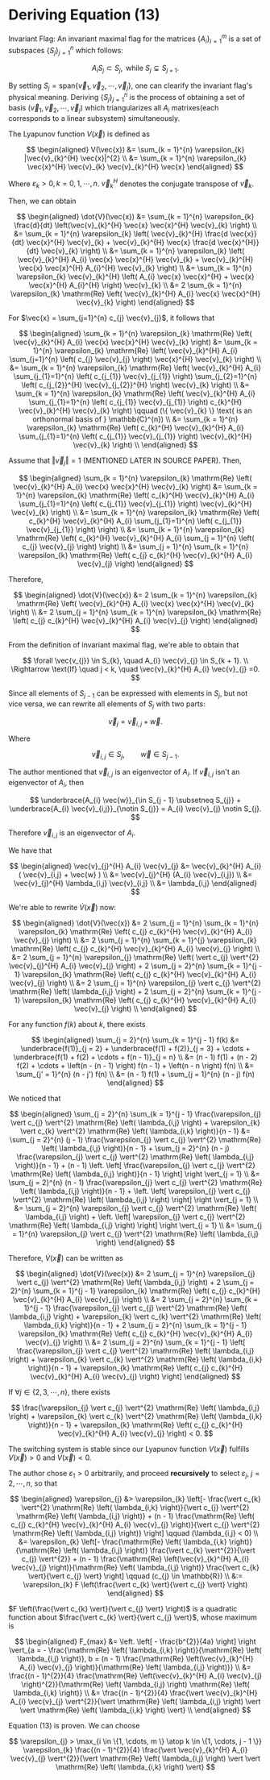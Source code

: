 <!--
 * @Author: CTC 2801320287@qq.com
 * @Date: 2023-07-16 16:27:41
 * @LastEditors: CTC 2801320287@qq.com
 * @LastEditTime: 2023-07-24 17:40:23
 * @Description: 
 * 
 * Copyright (c) 2023 by ${git_name_email}, All Rights Reserved. 
-->
# Deriving Equation (13)

Invariant Flag: An invariant maximal flag for the matrices $\{A_i\}_{i=1}^{m}$ is a set of subspaces $\{ S_{j} \}_{j=1}^{n}$ which follows:

$$
A_{i} S_{j} \subset S_{j}, \text{ while } S_{j} \subsetneq S_{j + 1}.
$$

By setting $S_{j} = \mathrm{span} \{ \vec{v}_{1}, \vec{v}_{2}, \cdots, \vec{v}_{j} \}$, one can clearify the invariant flag's physical meaning. Deriving $\{ S_{j} \}_{j=1}^{n}$ is the process of obtaining a set of basis $(\vec{v}_{1}, \vec{v}_{2}, \cdots, \vec{v}_{j})$ which triangularizes all $A_{i}$ matrixes(each corresponds to a linear subsystem) simultaneously.

The Lyapunov function $V(\vec{x})$ is defined as

$$
\begin{aligned}
    V(\vec{x}) &= \sum_{k = 1}^{n} \varepsilon_{k} |\vec{v}_{k}^{H} \vec{x}|^{2} \\
    &= \sum_{k = 1}^{n} \varepsilon_{k} \vec{x}^{H} \vec{v}_{k} \vec{v}_{k}^{H} \vec{x}
\end{aligned}
$$

Where $\varepsilon_{k}>0,k=0,1,\cdots,n$. $\vec{v}_{k}^{H}$ denotes the conjugate transpose of $\vec{v}_{k}$.

Then, we can obtain

$$
\begin{aligned}
    \dot{V}(\vec{x}) &= \sum_{k = 1}^{n} \varepsilon_{k} \frac{d}{dt} \left(\vec{v}_{k}^{H} \vec{x} \vec{x}^{H} \vec{v}_{k} \right) \\
    &= \sum_{k = 1}^{n} \varepsilon_{k} \left( \vec{v}_{k}^{H} \frac{d \vec{x}}{dt} \vec{x}^{H} \vec{v}_{k} + \vec{v}_{k}^{H} \vec{x} \frac{d \vec{x}^{H}}{dt} \vec{v}_{k} \right) \\
    &= \sum_{k = 1}^{n} \varepsilon_{k} \left( \vec{v}_{k}^{H} A_{i} \vec{x} \vec{x}^{H} \vec{v}_{k} + \vec{v}_{k}^{H} \vec{x} \vec{x}^{H} A_{i}^{H} \vec{v}_{k} \right) \\
    &= \sum_{k = 1}^{n} \varepsilon_{k} \vec{v}_{k}^{H} \left( A_{i} \vec{x} \vec{x}^{H} + \vec{x} \vec{x}^{H} A_{i}^{H} \right) \vec{v}_{k} \\
    &= 2 \sum_{k = 1}^{n} \varepsilon_{k} \mathrm{Re} \left( \vec{v}_{k}^{H} A_{i} \vec{x} \vec{x}^{H} \vec{v}_{k} \right)
\end{aligned}
$$

For $\vec{x} = \sum_{j=1}^{n} c_{j} \vec{v}_{j}$, it follows that

$$
\begin{aligned}
    \sum_{k = 1}^{n} \varepsilon_{k} \mathrm{Re} \left( \vec{v}_{k}^{H} A_{i} \vec{x} \vec{x}^{H} \vec{v}_{k} \right) &= \sum_{k = 1}^{n} \varepsilon_{k} \mathrm{Re} \left( \vec{v}_{k}^{H} A_{i} \sum_{j=1}^{n} \left( c_{j} \vec{v}_{j} \right) \vec{x}^{H} \vec{v}_{k} \right) \\
    &= \sum_{k = 1}^{n} \varepsilon_{k} \mathrm{Re} \left( \vec{v}_{k}^{H} A_{i} \sum_{j_{1}=1}^{n} \left( c_{j_{1}} \vec{v}_{j_{1}} \right) \sum_{j_{2}=1}^{n} \left( c_{j_{2}}^{H} \vec{v}_{j_{2}}^{H} \right) \vec{v}_{k} \right) \\
    &= \sum_{k = 1}^{n} \varepsilon_{k} \mathrm{Re} \left( \vec{v}_{k}^{H} A_{i} \sum_{j_{1}=1}^{n} \left( c_{j_{1}} \vec{v}_{j_{1}} \right) c_{k}^{H} \vec{v}_{k}^{H} \vec{v}_{k} \right) \qquad (\{ \vec{v}_{k} \} \text{ is an orthonormal basis of } \mathbb{C}^{n}) \\
    &= \sum_{k = 1}^{n} \varepsilon_{k} \mathrm{Re} \left( c_{k}^{H} \vec{v}_{k}^{H} A_{i} \sum_{j_{1}=1}^{n} \left( c_{j_{1}} \vec{v}_{j_{1}} \right) \vec{v}_{k}^{H} \vec{v}_{k} \right) \\
\end{aligned}
$$

Assume that $\Vert \vec{v}_{j} \Vert=1$ (MENTIONED LATER IN SOURCE PAPER). Then,

$$
\begin{aligned}
    \sum_{k = 1}^{n} \varepsilon_{k} \mathrm{Re} \left( \vec{v}_{k}^{H} A_{i} \vec{x} \vec{x}^{H} \vec{v}_{k} \right)
    &= \sum_{k = 1}^{n} \varepsilon_{k} \mathrm{Re} \left( c_{k}^{H} \vec{v}_{k}^{H} A_{i} \sum_{j_{1}=1}^{n} \left( c_{j_{1}} \vec{v}_{j_{1}} \right) \vec{v}_{k}^{H} \vec{v}_{k} \right) \\
    &= \sum_{k = 1}^{n} \varepsilon_{k} \mathrm{Re} \left( c_{k}^{H} \vec{v}_{k}^{H} A_{i} \sum_{j_{1}=1}^{n} \left( c_{j_{1}} \vec{v}_{j_{1}} \right) \right) \\
    &= \sum_{k = 1}^{n} \varepsilon_{k} \mathrm{Re} \left( c_{k}^{H} \vec{v}_{k}^{H} A_{i} \sum_{j = 1}^{n} \left( c_{j} \vec{v}_{j} \right) \right) \\
    &= \sum_{j = 1}^{n} \sum_{k = 1}^{n} \varepsilon_{k} \mathrm{Re} \left( c_{j} c_{k}^{H} \vec{v}_{k}^{H} A_{i} \vec{v}_{j} \right)
\end{aligned}
$$

Therefore,

$$
\begin{aligned}
    \dot{V}(\vec{x})
    &= 2 \sum_{k = 1}^{n} \varepsilon_{k} \mathrm{Re} \left( \vec{v}_{k}^{H} A_{i} \vec{x} \vec{x}^{H} \vec{v}_{k} \right) \\
    &= 2 \sum_{j = 1}^{n} \sum_{k = 1}^{n} \varepsilon_{k} \mathrm{Re} \left( c_{j} c_{k}^{H} \vec{v}_{k}^{H} A_{i} \vec{v}_{j} \right)
\end{aligned}
$$

From the definition of invariant maximal flag, we're able to obtain that

$$
\forall \vec{v_{j}} \in S_{k}, \quad A_{i} \vec{v}_{j} \in S_{k + 1}. \\
\Rightarrow \text{If} \quad j < k, \quad \vec{v}_{k}^{H} A_{i} \vec{v}_{j} =0.
$$

Since all elements of $S_{j - 1}$ can be expressed with elements in $S_{j}$, but not vice versa, we can rewrite all elements of $S_{j}$ with two parts:

$$
\vec{v}_{j} = \vec{v}_{i,j} + \vec{w}.
$$

Where

$$
\vec{v}_{i,j} \in S_{j}, \qquad \vec{w} \in S_{j - 1}.
$$

The author mentioned that $\vec{v}_{i,j}$ is an eigenvector of $A_{i}$. If $\vec{v}_{i,j}$ isn't an eigenvector of $A_{i}$, then

$$
\underbrace{A_{i} \vec{w}}_{\in S_{j - 1} \subsetneq S_{j}} + \underbrace{A_{i} \vec{v}_{i,j}}_{\notin S_{j}} = A_{i} \vec{v}_{j} \notin S_{j}.
$$

Therefore $\vec{v}_{i,j}$ is an eigenvector of $A_{i}$.

We have that

$$
\begin{aligned}
    \vec{v}_{j}^{H} A_{i} \vec{v}_{j} &= \vec{v}_{k}^{H} A_{i} ( \vec{v}_{i,j} + \vec{w} ) \\
    &= \vec{v}_{j}^{H} (A_{i} \vec{v}_{i,j}) \\
    &= \vec{v}_{j}^{H} \lambda_{i,j} \vec{v}_{i,j} \\
    &= \lambda_{i,j}
\end{aligned}
$$

We're able to rewrite $\dot{V}(\vec{x})$ now:

$$
\begin{aligned}
    \dot{V}(\vec{x}) &= 2 \sum_{j = 1}^{n} \sum_{k = 1}^{n} \varepsilon_{k} \mathrm{Re} \left( c_{j} c_{k}^{H} \vec{v}_{k}^{H} A_{i} \vec{v}_{j} \right) \\
    &= 2 \sum_{j = 1}^{n} \sum_{k = 1}^{j} \varepsilon_{k} \mathrm{Re} \left( c_{j} c_{k}^{H} \vec{v}_{k}^{H} A_{i} \vec{v}_{j} \right) \\
    &= 2 \sum_{j = 1}^{n} \varepsilon_{j} \mathrm{Re} \left( \vert c_{j} \vert^{2} \vec{v}_{j}^{H} A_{i} \vec{v}_{j} \right) + 2 \sum_{j = 2}^{n} \sum_{k = 1}^{j - 1} \varepsilon_{k} \mathrm{Re} \left( c_{j} c_{k}^{H} \vec{v}_{k}^{H} A_{i} \vec{v}_{j} \right) \\
    &= 2 \sum_{j = 1}^{n} \varepsilon_{j} \vert c_{j} \vert^{2} \mathrm{Re} \left( \lambda_{i,j} \right) + 2 \sum_{j = 2}^{n} \sum_{k = 1}^{j - 1} \varepsilon_{k} \mathrm{Re} \left( c_{j} c_{k}^{H} \vec{v}_{k}^{H} A_{i} \vec{v}_{j} \right) \\
\end{aligned}
$$

For any function $f(k)$ about $k$, there exists

$$
\begin{aligned}
    \sum_{j = 2}^{n} \sum_{k = 1}^{j - 1} f(k) &= \underbrace{f(1)}_{j = 2} + \underbrace{f(1) + f(2)}_{j = 3} + \cdots + \underbrace{f(1) + f(2) + \cdots + f(n - 1)}_{j = n} \\
    &= (n - 1) f(1) + (n - 2) f(2) + \cdots + \left(n - (n - 1) \right) f(n - 1) + \left(n - n \right) f(n) \\
    &= \sum_{j' = 1}^{n} (n - j') f(n) \\
    &= (n - 1) f(1) + \sum_{j = 1}^{n} (n - j) f(n)
\end{aligned}
$$

We noticed that

$$
\begin{aligned}
    \sum_{j = 2}^{n} \sum_{k = 1}^{j - 1} \frac{\varepsilon_{j} \vert c_{j} \vert^{2} \mathrm{Re} \left( \lambda_{i,j} \right) + \varepsilon_{k} \vert c_{k} \vert^{2} \mathrm{Re} \left( \lambda_{i,k} \right)}{n - 1}
    &= \sum_{j = 2}^{n} (j - 1) \frac{\varepsilon_{j} \vert c_{j} \vert^{2} \mathrm{Re} \left( \lambda_{i,j} \right)}{n - 1} + \sum_{j = 2}^{n} (n - j) \frac{\varepsilon_{j} \vert c_{j} \vert^{2} \mathrm{Re} \left( \lambda_{i,j} \right)}{n - 1} + (n - 1) \left. \left[ \frac{\varepsilon_{j} \vert c_{j} \vert^{2} \mathrm{Re} \left( \lambda_{i,j} \right)}{n - 1} \right] \right \vert_{j = 1} \\
    &= \sum_{j = 2}^{n} (n - 1) \frac{\varepsilon_{j} \vert c_{j} \vert^{2} \mathrm{Re} \left( \lambda_{i,j} \right)}{n - 1} + \left. \left[ \varepsilon_{j} \vert c_{j} \vert^{2} \mathrm{Re} \left( \lambda_{i,j} \right) \right] \right \vert_{j = 1} \\
    &= \sum_{j = 2}^{n} \varepsilon_{j} \vert c_{j} \vert^{2} \mathrm{Re} \left( \lambda_{i,j} \right) + \left. \left[ \varepsilon_{j} \vert c_{j} \vert^{2} \mathrm{Re} \left( \lambda_{i,j} \right) \right] \right \vert_{j = 1} \\
    &= \sum_{j = 1}^{n} \varepsilon_{j} \vert c_{j} \vert^{2} \mathrm{Re} \left( \lambda_{i,j} \right)
\end{aligned}
$$

Therefore, $\dot{V}(\vec{x})$ can be written as

$$
\begin{aligned}
    \dot{V}(\vec{x}) &= 2 \sum_{j = 1}^{n} \varepsilon_{j} \vert c_{j} \vert^{2} \mathrm{Re} \left( \lambda_{i,j} \right) + 2 \sum_{j = 2}^{n} \sum_{k = 1}^{j - 1} \varepsilon_{k} \mathrm{Re} \left( c_{j} c_{k}^{H} \vec{v}_{k}^{H} A_{i} \vec{v}_{j} \right) \\
    &= 2 \sum_{j = 2}^{n} \sum_{k = 1}^{j - 1} \frac{\varepsilon_{j} \vert c_{j} \vert^{2} \mathrm{Re} \left( \lambda_{i,j} \right) + \varepsilon_{k} \vert c_{k} \vert^{2} \mathrm{Re} \left( \lambda_{i,k} \right)}{n - 1} + 2 \sum_{j = 2}^{n} \sum_{k = 1}^{j - 1} \varepsilon_{k} \mathrm{Re} \left( c_{j} c_{k}^{H} \vec{v}_{k}^{H} A_{i} \vec{v}_{j} \right) \\
    &= 2 \sum_{j = 2}^{n} \sum_{k = 1}^{j - 1} \left[ \frac{\varepsilon_{j} \vert c_{j} \vert^{2} \mathrm{Re} \left( \lambda_{i,j} \right) + \varepsilon_{k} \vert c_{k} \vert^{2} \mathrm{Re} \left( \lambda_{i,k} \right)}{n - 1} + \varepsilon_{k} \mathrm{Re} \left( c_{j} c_{k}^{H} \vec{v}_{k}^{H} A_{i} \vec{v}_{j} \right) \right]
\end{aligned}
$$

If $\forall j \in \{2, 3, \cdots, n \}$, there exists

$$
\frac{\varepsilon_{j} \vert c_{j} \vert^{2} \mathrm{Re} \left( \lambda_{i,j} \right) + \varepsilon_{k} \vert c_{k} \vert^{2} \mathrm{Re} \left( \lambda_{i,k} \right)}{n - 1} + \varepsilon_{k} \mathrm{Re} \left( c_{j} c_{k}^{H} \vec{v}_{k}^{H} A_{i} \vec{v}_{j} \right) < 0.
$$

The switching system is stable since our Lyapunov function $V(\vec{x})$ fulfills $V(\vec{x}) > 0$ and $\dot{V}(\vec{x}) < 0$.

The author chose $\varepsilon_{1} > 0$ arbitrarily, and proceed **recursively** to select $\varepsilon_{j}$, $j = 2, \cdots, n$, so that

$$
\begin{aligned}
    \varepsilon_{j} &> \varepsilon_{k} \left[- \frac{\vert c_{k} \vert^{2} \mathrm{Re} \left( \lambda_{i,k} \right)}{\vert c_{j} \vert^{2} \mathrm{Re} \left( \lambda_{i,j} \right)} + (n - 1) \frac{\mathrm{Re} \left( c_{j} c_{k}^{H} \vec{v}_{k}^{H} A_{i} \vec{v}_{j} \right)}{\vert c_{j} \vert^{2} \mathrm{Re} \left( \lambda_{i,j} \right)} \right] \qquad (\lambda_{i,j} < 0) \\
    &= \varepsilon_{k} \left[- \frac{\mathrm{Re} \left( \lambda_{i,k} \right)}{\mathrm{Re} \left( \lambda_{i,j} \right)} \frac{\vert c_{k} \vert^{2}}{\vert c_{j} \vert^{2}} + (n - 1) \frac{\mathrm{Re} \left(\vec{v}_{k}^{H} A_{i} \vec{v}_{j} \right)}{\mathrm{Re} \left( \lambda_{i,j} \right)} \frac{\vert c_{k} \vert}{\vert c_{j} \vert} \right] \qquad (c_{j} \in \mathbb{R}) \\
    &:= \varepsilon_{k} F \left(\frac{\vert c_{k} \vert}{\vert c_{j} \vert} \right)
\end{aligned}
$$

$F \left(\frac{\vert c_{k} \vert}{\vert c_{j} \vert} \right)$ is a quadratic function about $\frac{\vert c_{k} \vert}{\vert c_{j} \vert}$, whose maximum is

$$
\begin{aligned}
    F_{max} &= \left. \left[ - \frac{b^{2}}{4a} \right] \right \vert_{a = - \frac{\mathrm{Re} \left( \lambda_{i,k} \right)}{\mathrm{Re} \left( \lambda_{i,j} \right)}, b = (n - 1) \frac{\mathrm{Re} \left(\vec{v}_{k}^{H} A_{i} \vec{v}_{j} \right)}{\mathrm{Re} \left( \lambda_{i,j} \right)}} \\
    &= \frac{(n - 1)^{2}}{4} \frac{\mathrm{Re} \left(\vec{v}_{k}^{H} A_{i} \vec{v}_{j} \right)^{2}}{\mathrm{Re} \left( \lambda_{i,j} \right) \mathrm{Re} \left( \lambda_{i,k} \right)} \\
    &= \frac{(n - 1)^{2}}{4} \frac{\vert \vec{v}_{k}^{H} A_{i} \vec{v}_{j} \vert^{2}}{\vert \mathrm{Re} \left( \lambda_{i,j} \right) \vert \vert \mathrm{Re} \left( \lambda_{i,k} \right) \vert} \\
\end{aligned}
$$

Equation (13) is proven. We can choose

$$
\varepsilon_{j} > \max_{i \in \{1, \cdots, m \} \atop k \in  \{1, \cdots, j - 1 \}} \varepsilon_{k} \frac{(n - 1)^{2}}{4} \frac{\vert \vec{v}_{k}^{H} A_{i} \vec{v}_{j} \vert^{2}}{\vert \mathrm{Re} \left( \lambda_{i,j} \right) \vert \vert \mathrm{Re} \left( \lambda_{i,k} \right) \vert}
$$

